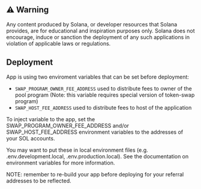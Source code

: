 ## ⚠️ Warning

Any content produced by Solana, or developer resources that Solana provides, are for educational and inspiration purposes only.  Solana does not encourage, induce or sanction the deployment of any such applications in violation of applicable laws or regulations.

## Deployment

App is using two enviroment variables that can be set before deployment:
* `SWAP_PROGRAM_OWNER_FEE_ADDRESS` used to distribute fees to owner of the pool program (Note: this variable requires special version of token-swap program)
* `SWAP_HOST_FEE_ADDRESS` used to distribute fees to host of the application

To inject variable to the app, set the SWAP_PROGRAM_OWNER_FEE_ADDRESS and/or SWAP_HOST_FEE_ADDRESS environment variables to the addresses of your SOL accounts.

You may want to put these in local environment files (e.g. .env.development.local, .env.production.local). See the documentation on environment variables for more information.

NOTE: remember to re-build your app before deploying for your referral addresses to be reflected.
